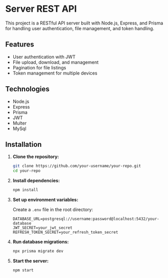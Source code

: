 # Server REST API

This project is a RESTful API server built with Node.js, Express, and Prisma for handling user authentication, file management, and token handling.

## Features

- User authentication with JWT
- File upload, download, and management
- Pagination for file listings
- Token management for multiple devices

## Technologies

- Node.js
- Express
- Prisma
- JWT
- Multer
- MySql

## Installation

1. **Clone the repository:**

    ```bash
    git clone https://github.com/your-username/your-repo.git
    cd your-repo
    ```

2. **Install dependencies:**

    ```bash
    npm install
    ```

3. **Set up environment variables:**

    Create a `.env` file in the root directory:

    ```env
    DATABASE_URL=postgresql://username:password@localhost:5432/your-database
    JWT_SECRET=your_jwt_secret
    REFRESH_TOKEN_SECRET=your_refresh_token_secret
    ```

4. **Run database migrations:**

    ```bash
    npx prisma migrate dev
    ```

5. **Start the server:**

    ```bash
    npm start
    ```
